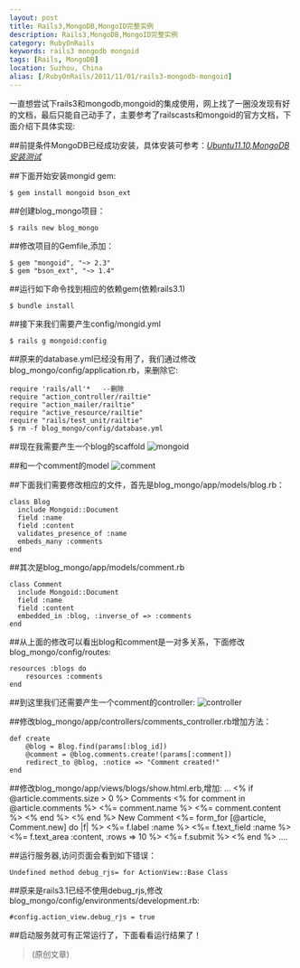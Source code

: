 ```yaml
---
layout: post
title: Rails3,MongoDB,MongoID完整实例
description: Rails3,MongoDB,MongoID完整实例
category: RubyOnRails
keywords: rails3 mongodb mongoid
tags: [Rails, MongoDB]
location: Suzhou, China
alias: [/RubyOnRails/2011/11/01/rails3-mongodb-mongoid]
---
```

一直想尝试下rails3和mongodb,mongoid的集成使用，网上找了一圈没发现有好的文档，最后只能自己动手了，主要参考了railscasts和mongoid的官方文档，下面介绍下具体实现:

##前提条件MongoDB已经成功安装，具体安装可参考：[*Ubuntu11.10,MongoDB安装测试*][1]

##下面开始安装mongid gem:

	$ gem install mongoid bson_ext

##创建blog_mongo项目：

	$ rails new blog_mongo

##修改项目的Gemfile,添加：

	$ gem "mongoid", "~> 2.3"
	$ gem "bson_ext", "~> 1.4"

##运行如下命令找到相应的依赖gem(依赖rails3.1)

	$ bundle install

##接下来我们需要产生config/mongid.yml

	$ rails g mongoid:config

##原来的database.yml已经没有用了，我们通过修改blog_mongo/config/application.rb，来删除它:

    require 'rails/all'*   --删除
	require "action_controller/railtie"
	require "action_mailer/railtie"
	require "active_resource/railtie"
	require "rails/test_unit/railtie"
	$ rm -f blog_mongo/config/database.yml

##现在我需要产生一个blog的scaffold
![mongoid][2]

##和一个comment的model
![comment][3]

##下面我们需要修改相应的文件，首先是blog_mongo/app/models/blog.rb：

	class Blog
	  include Mongoid::Document
	  field :name
	  field :content
	  validates_presence_of :name
	  embeds_many :comments
	end

##其次是blog_mongo/app/models/comment.rb

	class Comment
	  include Mongoid::Document
	  field :name
	  field :content
	  embedded_in :blog, :inverse_of => :comments
	end

##从上面的修改可以看出blog和comment是一对多关系，下面修改blog_mongo/config/routes:

	resources :blogs do 
		resources :comments
	end

##到这里我们还需要产生一个comment的controller:
![controller][4]

##修改blog_mongo/app/controllers/comments_controller.rb增加方法：

	def create
		@blog = Blog.find(params[:blog_id])
		@comment = @blog.comments.create!(params[:comment])
		redirect_to @blog, :notice => "Comment created!"
	end

##修改blog_mongo/app/views/blogs/show.html.erb,增加:
	...
	<% if @article.comments.size > 0 %>
	 Comments
	 <% for comment in @article.comments %>
		<%= comment.name %>
		<%= comment.content %>
	  <% end %>
	<% end %>
	New Comment
	<%= form_for [@article, Comment.new] do |f| %>
	  <%= f.label :name %> <%= f.text_field :name %>
	  <%= f.text_area :content, :rows => 10 %>
	  <%= f.submit %>
	<% end %>
	....

##运行服务器,访问页面会看到如下错误：

	Undefined method debug_rjs= for ActionView::Base Class

##原来是rails3.1已经不使用debug_rjs,修改blog_mongo/config/environments/development.rb:

    #config.action_view.debug_rjs = true

##启动服务就可有正常运行了，下面看看运行结果了！

> (原创文章)

  [1]: http://tim.everyday-cn.com/zh/show_blog/ubuntu11-10-mongodb "MongoDB Installation"
  [2]: http://cms.everyday-cn.com/system/pictures/953/large_mongo_scaffold.png?1320105964 "scaffold"
  [3]: http://cms.everyday-cn.com/system/pictures/950/large_g_model.png?1320105960 "mongoid comment"
  [4]: http://cms.everyday-cn.com/system/pictures/949/large_g_controller_comments.png?1320105958 "controller"
